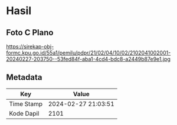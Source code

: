 # Hasil

## Foto C Plano

https://sirekap-obj-formc.kpu.go.id/55a1/pemilu/pdpr/21/02/04/10/02/2102041002001-20240227-203750--53fed84f-aba1-4cd4-bdc8-a2449b87e9e1.jpg


## Metadata

| Key        | Value               |
| ---------- | ------------------- |
| Time Stamp | 2024-02-27 21:03:51 |
| Kode Dapil | 2101                |



